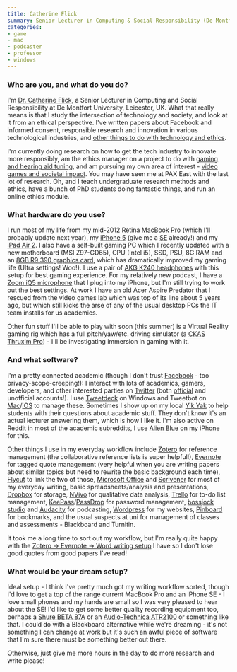 ```yaml
---
title: Catherine Flick
summary: Senior Lecturer in Computing & Social Responsibility (De Montfont University)
categories:
- game
- mac
- podcaster
- professor
- windows
---
```


### Who are you, and what do you do?

I'm [Dr. Catherine Flick](http://www.dmu.ac.uk/about-dmu/academic-staff/technology/catherine-flick/catherine-flick.aspx "Catherine's university page."), a Senior Lecturer in Computing and Social Responsibility at De Montfort University, Leicester, UK. What that really means is that I study the intersection of technology and society, and look at it from an ethical perspective. I've written papers about Facebook and informed consent, responsible research and innovation in various technological industries, and [other things to do with technology and ethics](https://scholar.google.co.uk/citations?hl=en&user=vB3wHkRNMgQJ "Catherine's ethics essays.").

I'm currently doing research on how to get the tech industry to innovate more responsibly, am the ethics manager on a project to do with [gaming and hearing aid tuning](http://www.3d-tune-in.eu/ "A project revolving around gaming and hearing aid users."), and am pursuing my own area of interest - [video games and societal impact](http://www.notjustagame.eu "Catherine's gaming and ethics podcast."). You may have seen me at PAX East with the last lot of research. Oh, and I teach undergraduate research methods and ethics, have a bunch of PhD students doing fantastic things, and run an online ethics module.

### What hardware do you use?

I run most of my life from my mid-2012 Retina [MacBook Pro][macbook-pro] (which I'll probably update next year), my [iPhone 5][iphone-5] (give me a [SE][iphone-se] already!) and my [iPad Air 2][ipad-air-2]. I also have a self-built gaming PC which I recently updated with a new motherboard (MSI Z97-GD65), CPU (Intel i5), SSD, PSU, 8G RAM and an [8GB R9 390 graphics card][r9-390], which has dramatically improved my gaming life (Ultra settings! Woo!). I use a pair of [AKG K240 headphones][k-240-studio] with this setup for best gaming experience. For my relatively new podcast, I have a [Zoom iQ5 microphone][iq5] that I plug into my iPhone, but I'm still trying to work out the best settings. At work I have an old Acer Aspire Predator that I rescued from the video games lab which was top of its line about 5 years ago, but which still kicks the arse of any of the usual desktop PCs the IT team installs for us academics.

Other fun stuff I'll be able to play with soon (this summer) is a Virtual Reality gaming rig which has a full pitch/yaw/etc. driving simulator (a [CKAS Thruxim Pro][thruxim-pro]) - I'll be investigating immersion in gaming with it.

### And what software?

I'm a pretty connected academic (though I don't trust [Facebook][] - too privacy-scope-creeping!): I interact with lots of academics, gamers, developers, and other interested parties on [Twitter][] (both [official](https://twitter.com/CatherineFlick "Catherine's Twitter account.") and unofficial accounts!). I use [Tweetdeck][] on Windows and Tweetbot on [Mac][tweetbot]/[iOS][tweetbot-ios] to manage these. Sometimes I show up on my local [Yik Yak][yik-yak] to help students with their questions about academic stuff. They don't know it's an actual lecturer answering them, which is how I like it. I'm also active on [Reddit][] in most of the academic subreddits, I use [Alien Blue][alien-blue-ios] on my iPhone for this.

Other things I use in my everyday workflow include [Zotero][] for reference management (the collaborative reference lists is super helpful!), [Evernote][] for tagged quote management (very helpful when you are writing papers about similar topics but need to rewrite the basic background each time), [Flycut][] to link the two of those, [Microsoft Office][office] and [Scrivener][] for most of my everyday writing, basic spreadsheets/analysis and presentations, [Dropbox][] for storage, [NVivo][] for qualitative data analysis, [Trello][] for to-do list management, [KeePass][]/[PassDrop][passdrop-ios] for password management, [bossjock studio][bossjock-studio-ios] and [Audacity][] for podcasting, [Wordpress][] for my websites, [Pinboard][] for bookmarks, and the usual suspects at uni for management of classes and assessments - Blackboard and Turnitin.

It took me a long time to sort out my workflow, but I'm really quite happy with the [Zotero -> Evernote -> Word writing setup](http://liedra.net/2014/12/on-the-shoulders-of-giants/ "Catherine's post on her writing setup.") I have so I don't lose good quotes from good papers I've read!

### What would be your dream setup?

Ideal setup - I think I've pretty much got my writing workflow sorted, though I'd love to get a top of the range current MacBook Pro and an iPhone SE - I love small phones and my hands are small so I was very pleased to hear about the SE! I'd like to get some better quality recording equipment too, perhaps a [Shure BETA 87A][beta-87a] or an [Audio-Technica ATR2100][atr2100-usb] or something like that. I could do with a Blackboard alternative while we're dreaming - it's not something I can change at work but it's such an awful piece of software that I'm sure there must be something better out there.

Otherwise, just give me more hours in the day to do more research and write please!

[r9-390]: https://www.amazon.com/MSI-R9-390-GAMING-8G/dp/B00ZPOAYG6 "A video card."
[ipad-air-2]: https://www.apple.com/ipad-air-2/ "A tablet device."
[iphone-se]: https://en.wikipedia.org/wiki/IPhone_SE "A 4 inch smartphone."
[iq5]: https://www.zoom-na.com/products/field-video-recording/field-recording/zoom-iq5-professional-stereo-microphone-ios "A microphone for iOS."
[iphone-5]: https://en.wikipedia.org/wiki/IPhone_5 "A smartphone."
[thruxim-pro]: http://www.ckas.com.au/ckas_thruxim_52.html "A flight and driving motion simulator."
[atr2100-usb]: http://www.audio-technica.com/cms/wired_mics/b8dd84773f83092c/ "A USB-based microphone."
[macbook-pro]: https://www.apple.com/macbook-pro/ "A laptop."
[beta-87a]: http://www.shure.com/americas/products/microphones/beta/beta-87a-vocal-microphone "A condenser microphone."
[k-240-studio]: https://www.akg.com/K240+Studio-827.html?pid=1195 "Studio headphones."
[reddit]: https://www.reddit.com/ "A messageboard service."
[nvivo]: http://www.qsrinternational.com/product "Unstructured data analysis software."
[zotero]: https://www.zotero.org/ "A research tool."
[trello]: https://trello.com/ "A project management service."
[tweetdeck]: https://about.twitter.com/products/tweetdeck "A multi-column Twitter client."
[tweetbot]: https://tapbots.com/tweetbot/mac/ "A Twitter client for the Mac."
[twitter]: https://twitter.com/ "An online micro-blogging platform."
[tweetbot-ios]: https://tapbots.com/tweetbot/ "A Twitter client for iOS."
[scrivener]: http://literatureandlatte.com/scrivener.php "A Mac text editor aimed at writers."
[alien-blue-ios]: https://itunes.apple.com/app/alien-blue-unofficial-reddit/id370144106 "A Reddit client app."
[audacity]: https://sourceforge.net/projects/audacity/ "An open-source, cross-platform audio editor."
[flycut]: https://github.com/TermiT/Flycut "A Mac clipboard manager."
[facebook]: https://www.facebook.com/ "A social networking site."
[office]: https://products.office.com/en-us/home "An office productivity suite."
[dropbox]: https://www.dropbox.com/ "Online syncing and storage."
[evernote]: https://evernote.com/ "Online software for capturing notes."
[bossjock-studio-ios]: http://bossjockstudio.com/ "A podcasting app."
[keepass]: https://keepass.info/ "A free, open source password manager."
[yik-yak]: https://www.yikyak.com/home "A location-based social network."
[passdrop-ios]: https://itunes.apple.com/us/app/passdrop/id431185109?mt=8 "A KeePass app."
[pinboard]: http://pinboard.in/ "A bookmarking web service."
[wordpress]: https://wordpress.com/ "Weblog publishing software."
